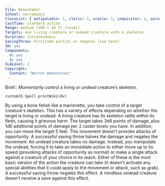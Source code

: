 ```yaml
---
File: Boneshaker
School: necromancy
ClassList: { antipaladin: 1, cleric: 2, oracle: 2, inquisitor: 2, sorcerer: 2, wizard: 2, spiritualist: 2, witch: 2 }
CastTime: standard action
Range: medium (100 + 10 ft./level)
Targets: one living creature or undead creature with a skeleton
Duration: instantaneous
SavingThrow: Fortitude partial or negates (see text)
SR: yes
Components:
  V: yes
  S: yes
SLALevel: 2
Copyright:
  Content: "Horror Adventures"
---
```

Brief:: Momentarily control a living or undead creature’s skeleton.

```dataviewjs
customJS.Spell.printWiki(dv)
```

By using a bone fetish like a marionette, you take control of a target creature's skeleton. This has a variety of effects depending on whether the target is living or undead.  A living creature has its skeleton rattle within its flesh, causing it grievous harm. The target takes 3d6 points of damage, plus 1d6 additional points of damage per 2 caster levels you have.  In addition, you can move the target 5 feet. This movement doesn't provoke attacks of opportunity. A successful saving throw halves the damage and negates the movement.  An undead creature takes no damage. Instead, you manipulate the undead, forcing it to take an immediate action to either move up to its speed (provoking attacks of opportunity as normal) or make a single attack against a creature of your choice in its reach. Either of these is the most basic version of the action the creature can take (it doesn't activate any special abilities that it could apply to the movement or attack, such as grab). A successful saving throw negates this effect. A mindless undead creature doesn't receive a save against this effect.
